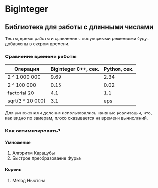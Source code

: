 # BigInteger

## Библиотека для работы с длинными числами

Тесты, время работы и сравнение с популярными решениями будут добавлены в скором времени.

### Сравнение времени работы

| Операция         | BigInteger C++, сек. | Python, сек. |
|------------------|----------------------|--------------|
| 2 ^ 1 000 000    | 9.69                 | 2.34         |
| 2 ^ 100 000      | 0.15                 | 0.02         |
| factorial 20     | 4.1                  | 1.1          |
| sqrt(2 ^ 10 000) | 3.1                  | eps          |

Для умножения и деления использовались наивные реализации, что,
как видно по замерам, плохо сказывается на времени вычислений.

### Как оптимизировать?

#### Умножение

1. Алгоритм Карацубы
2. Быстрое преобразование Фурье

#### Корень

1. Метод Ньютона
